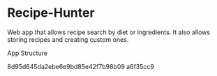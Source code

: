 # Recipe-Hunter

Web app that allows recipe search by diet or ingredients. It also allows storing recipes and creating custom ones.

App Structure

8d95d645da2ebe6e9bd85e42f7b98b09
a6f35cc9
